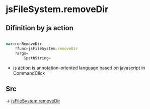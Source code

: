 # jsFileSystem.removeDir

## Difinition by js action

```js.js

var=runRemoveDir
	?func=jsFileSystem.removeDir
	?args=
		&pathString=
```

- [js action](#) is annotation-oriented language based on javascript in CommandClick

## Src

-> [jsFileSystem.removeDir](https://github.com/puutaro/CommandClick/blob/master/app/src/main/java/com/puutaro/commandclick/fragment_lib/terminal_fragment/js_interface/file/JsFileSystem.kt#L238)


